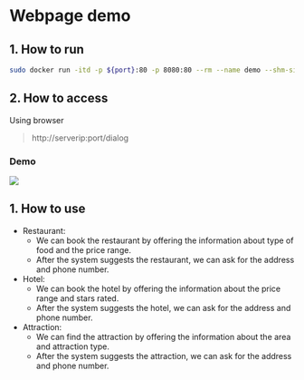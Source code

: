 # Webpage demo

## 1. How to run

```bash
sudo docker run -itd -p ${port}:80 -p 8080:80 --rm --name demo --shm-size 32G --privileged --gpus all demo
```

## 2. How to access
Using browser 
>http://serverip:port/dialog 

### Demo

![](https://mllab.asuscomm.com:12950/hackmd/uploads/upload_dc8887acb8142677c6e50b36d3caa277.png)

## 1. How to use
* Restaurant:
  * We can book the restaurant by offering the information about type of food and the price range.
  * After the system suggests the restaurant, we can ask for the address and phone number.
* Hotel:
  * We can book the hotel by offering the information about the price range and stars rated.
  * After the system suggests the hotel, we can ask for the address and phone number.
* Attraction:
  * We can find the attraction by offering the information about the area and attraction type.
  * After the system suggests the attraction, we can ask for the address and phone number.
